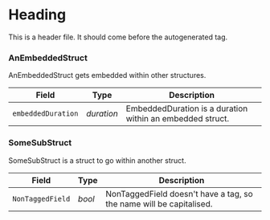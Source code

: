 # Heading

This is a header file. It should come before the autogenerated tag.

<!--- THIS FILE IS AUTOGENERATED!!! DO NOT EDIT!!! -->

### AnEmbeddedStruct

AnEmbeddedStruct gets embedded within other structures.

| Field | Type | Description |
| ----- | ---- | ----------- |
| `embeddedDuration` | _duration_ | EmbeddedDuration is a duration within an embedded struct. |

### SomeSubStruct

SomeSubStruct is a struct to go within another struct.

| Field | Type | Description |
| ----- | ---- | ----------- |
| `NonTaggedField` | _bool_ | NonTaggedField doesn't have a tag, so the name will be capitalised. |

